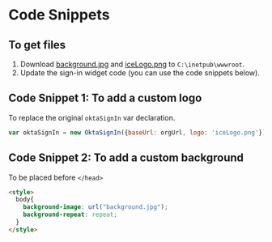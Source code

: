 # Code Snippets

## To get files

1. Download [background.jpg](background.jpg) and [iceLogo.png](iceLogo.png) to `C:\inetpub\wwwroot`.
2. Update the sign-in widget code (you can use the code snippets below).

## Code Snippet 1: To add a custom logo

To replace the original `oktaSignIn` var declaration.

```javascript
var oktaSignIn = new OktaSignIn({baseUrl: orgUrl, logo: 'iceLogo.png'});
```

## Code Snippet 2: To add a custom background

To be placed before `</head>`

```html
<style>
  body{
    background-image: url("background.jpg");
    background-repeat: repeat;
  }
</style>
```
